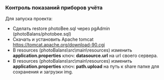 <h3>Контроль показаний приборов учёта</h3>
Для запуска проекта:
<ul>
    <li>Сделать restore photoBee.sql через pgAdmin (photoBalans/photobee.sql)</li>
    <li>Скачать и установить Apache tomcat <a href="https://tomcat.apache.org/download-90.cgi">https://tomcat.apache.org/download-90.cgi</a></li>
    <li>В resources (photoBalans\src\main\resources) изменить <b>application.properties</b> ключ: <b>datasource.url</b> 
    на url своего сервера.</li>
    <li>В resources (photoBalans\src\main\resources) изменить <b>application.properties</b> ключ: <b>path.upload</b>
    на путь к share папке для сохранения и загрузки img.</li>
 </ul>
